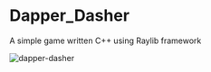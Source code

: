 # Dapper_Dasher
A simple game written C++ using Raylib framework


![dapper-dasher](https://github.com/motasem3213/Dapper_Dasher/assets/84750559/8338cd9b-9ae0-4d38-8dd4-8bdbb66d5374)

